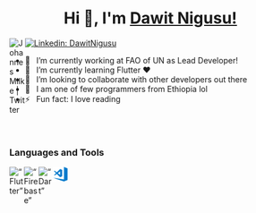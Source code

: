 <h1 align="center"> Hi 👋, I'm <a href="https://www.linkedin.com/in/dawit-nigusu-%F0%9F%87%AA%F0%9F%87%B9-a2a0b9117/">Dawit Nigusu!</a></h1>


<!-- [![Twitter Follow](https://img.shields.io/twitter/follow/JohannesMilke?color=1DA1F2&label=Followers&logo=twitter&style=for-the-badge)][twitter] -->
[<img align="left" alt="Johannes Milke | Twitter" width="28px" src="https://firebasestorage.googleapis.com/v0/b/web-johannesmilke.appspot.com/o/other%2Fsocial%2Ftwitter.png?alt=media" />][twitter]
[![Linkedin: DawitNigusu](https://img.shields.io/badge/-CONNECT-blue?style=for-the-badge&logo=Linkedin&link=https://www.linkedin.com/in/dawit-nigusu-%F0%9F%87%AA%F0%9F%87%B9-a2a0b9117/)][linkedin]

- 🔭 &ensp;I’m currently working at FAO of UN as Lead Developer!
- 🌱 &ensp;I’m currently learning Flutter ❤️
- 👯 &ensp;I’m looking to collaborate with other developers out there
- 🗿 &ensp;I am one of few programmers from Ethiopia lol
- ⚡ &ensp;Fun fact: I love reading
<!-- - 📫 &ensp;How to reach me: [**Twitter**][twitter] or [**Email**][email] -->

[twitter]: https://twitter.com/NigusuDave
[linkedin]: https://www.linkedin.com/in/dawit-nigusu-%F0%9F%87%AA%F0%9F%87%B9-a2a0b9117/
[github]: https://github.com/dawit-nigusu
[email]: mailto:dawitnigusu17@gmail.com


<br />
<br />

### Languages and Tools
<img align="left" alt=“Flutter” width="26px" src="https://www.vectorlogo.zone/logos/flutterio/flutterio-icon.svg" />
<img align="left" alt=“Firebase” width="26px" src="https://www.vectorlogo.zone/logos/firebase/firebase-icon.svg" />
<img align="left" alt=“Dart” width="26px" src="https://www.vectorlogo.zone/logos/dartlang/dartlang-icon.svg" />
<img align="left" alt=“Github” width="26px" src="https://raw.githubusercontent.com/github/explore/80688e429a7d4ef2fca1e82350fe8e3517d3494d/topics/visual-studio-code/visual-studio-code.png" />


<br />
<br />


